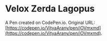 # Velox Zerda Lagopus

A Pen created on CodePen.io. Original URL: [https://codepen.io/VityaArany/pen/jOVmxmd](https://codepen.io/VityaArany/pen/jOVmxmd).


